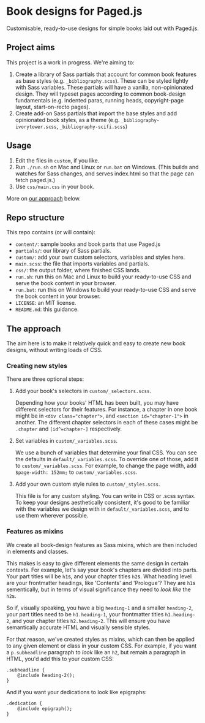 # Book designs for Paged.js

Customisable, ready-to-use designs for simple books laid out with Paged.js.

## Project aims

This project is a work in progress. We're aiming to:

1. Create a library of Sass partials that account for common book features as base styles (e.g. `_bibliography.scss`). These can be styled lightly with Sass variables. These partials will have a vanilla, non-opinionated design. They will typeset pages according to common book-design fundamentals (e.g. indented paras, running heads, copyright-page layout, start-on-recto pages).
2. Create add-on Sass partials that import the base styles and add opinionated book styles, as a theme (e.g. `_bibliography-ivorytower.scss`, `_bibliography-scifi.scss`)

## Usage

1. Edit the files in `custom`, if you like.
1. Run `./run.sh` on Mac and Linux or `run.bat` on Windows. (This builds and watches for Sass changes, and serves index.html so that the page can fetch paged.js.)
1. Use `css/main.css` in your book.

More on [our approach](#the-approach) below.

## Repo structure

This repo contains (or will contain):

- `content/`: sample books and book parts that use Paged.js
- `partials/`: our library of Sass partials.
- `custom/`: add your own custom selectors, variables and styles here.
- `main.scss`: the file that imports variables and partials.
- `css/`: the output folder, where finished CSS lands.
- `run.sh`: run this on Mac and Linux to build your ready-to-use CSS and serve the book content in your browser.
- `run.bat`: run this on Windows to build your ready-to-use CSS and serve the book content in your browser.
- `LICENSE`: an MIT license.
- `README.md`: this guidance.

## The approach

The aim here is to make it relatively quick and easy to create new book designs, without writing loads of CSS.

### Creating new styles

There are three optional steps:

1. Add your book's selectors in `custom/_selectors.scss`.

   Depending how your books' HTML has been built, you may have different selectors for their features. For instance, a chapter in one book might be in `<div class="chapter">`, and `<section id="chapter-1">` in another. The different chapter selectors in each of these cases might be `.chapter` and `[id^=chapter-]` respectively.

1. Set variables in `custom/_variables.scss`.

   We use a bunch of variables that determine your final CSS. You can see the defaults in `default/_variables.scss`. To override one of those, add it to `custom/_variables.scss`. For example, to change the page width, add `$page-width: 152mm;` to `custom/_variables.scss`.

1. Add your own custom style rules to `custom/_styles.scss`.

   This file is for any custom styling. You can write in CSS or .scss syntax. To keep your designs aesthetically consistent, it's good to be familiar with the variables we design with in `default/_variables.scss`, and to use them wherever possible.

### Features as mixins

We create all book-design features as Sass mixins, which are then included in elements and classes.

This makes is easy to give different elements the same design in certain contexts. For example, let's say your book's chapters are divided into parts. Your part titles will be `h1`s, and your chapter titles `h2`s. What heading level are your frontmatter headings, like 'Contents' and 'Prologue'? They are `h1`s sementically, but in terms of visual significance they need to *look like* the `h2`s.

So if, visually speaking, you have a big `heading-1` and a smaller `heading-2`, your part titles need to be `h1.heading-1`, your frontmatter titles `h1.heading-2`, and your chapter titles `h2.heading-2`. This will ensure you have semantically accurate HTML and visually sensible styles.

For that reason, we've created styles as mixins, which can then be applied to any given element or class in your custom CSS. For example, if you want a `p.subheadline` paragraph to *look* like an `h2`, but remain a paragraph in HTML, you'd add this to your custom CSS:

```
.subheadline {
    @include heading-2();
}
```

And if you want your dedications to look like epigraphs:

```
.dedication {
    @include epigraph();
}
```
